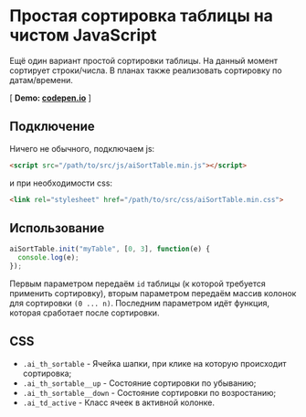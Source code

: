 # Простая сортировка таблицы на чистом JavaScript

Ещё один вариант простой сортировки таблицы. На данный момент сортирует строки/числа. В планах также реализовать сортировку по датам/времени.

[ **Demo: [codepen.io](http://codepen.io/alexanderweb/pen/XjzzZy)** ]

## Подключение

Ничего не обычного, подключаем js:

```html
<script src="/path/to/src/js/aiSortTable.min.js"></script>
```

и при необходимости css:

```html
<link rel="stylesheet" href="/path/to/src/css/aiSortTable.min.css">
```

## Использование

```javascript
aiSortTable.init("myTable", [0, 3], function(e) {
  console.log(e);
});
```

Первым параметром передаём `id` таблицы (к которой требуется применить сортировку), вторым параметром передаём массив колонок для сортировки `(0 ... n)`. Последним параметром идёт функция, которая сработает после сортировки.

## CSS

- `.ai_th_sortable` - Ячейка шапки, при клике на которую происходит сортировка;
- `.ai_th_sortable__up` - Состояние сортировки по убыванию;
- `.ai_th_sortable__down` - Состояние сортировки по возростанию;
- `.ai_td_active` - Класс ячеек в активной колонке.
